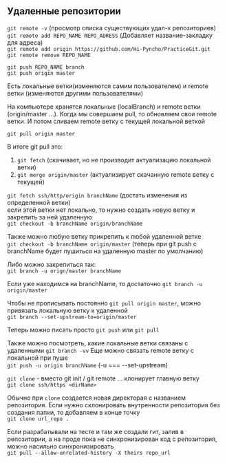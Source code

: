 ## Удаленные репозитории

`git remote -v` (просмотр списка существующих удал-х репозиториев)  
`git remote add REPO_NAME REPO_ADRESS` (Добавляет название-закладку для адреса)  
`git remote add origin https://github.com/Hi-Pyncho/PracticeGit.git `  
`git remote remove REPO_NAME`


`git push REPO_NAME branch`  
`git push origin master`

Есть локальные ветки(изменяются самим пользователем) и remote ветки (изменяются другими пользователями)

На компьютере хранятся локальные (localBranch) и remote ветки (origin/master ...). Когда мы совершаем pull, то обновляем свои remote ветки. И потом сливаем remote ветку с текущей локальной веткой

`git pull origin master`

В итоге git pull это:
1) `git fetch` (скачивает, но не производит актуализацию локальной ветки)
2) `git merge origin/master` (актуализирует скачанную remote ветку с текущей)

`git fetch ssh/http/origin branchName` (достать изменения из определенной ветки)  
если этой ветки нет локально, то нужно создать новую ветку и закрепить за ней удаленную  
`git checkout -b branchName origin/branchName`  

Также можно любую ветку прикрепить к любой удаленной ветке  
`git checkout -b branchName origin/master` (теперь при git push с branchName будет пушиться на удаленную master по умолчанию)

Либо можно закрепиться так:  
`git branch -u orign/master branchName`  

Если уже находимся на branchName, то достаточно
`git branch -u origin/master`

Чтобы не прописывать постоянно `git pull origin master`, можно привязать локальную ветку к удаленной  
`git branch --set-upstream-to=origin/master`

Теперь можно писать просто `git push` или `git pull`  

Также можно посмотреть, какие локальные ветки связаны с удаленными
`git branch -vv`
Еще можно связать remote ветку с локальной при пуше  
`git push -u origin branchName` (-u === --set-upstream)

`git clone` - вместо git init / git remote ...
клонирует главную ветку  
`git clone ssh/https <dirName>`

Обычно при `clone` создается новая директорая с названием репозитория. Если нужно склонировать внутренности репозитория без создания папки, то добавляем в конце точку  
`git clone url_repo .`

Если разрабатывали на тесте и там же создали гит, залив в репозитории, а на проде пока не синхронизирован код с репозитория, можно насильно синхронизировать  
`git pull --allow-unrelated-history -X theirs repo_url`
